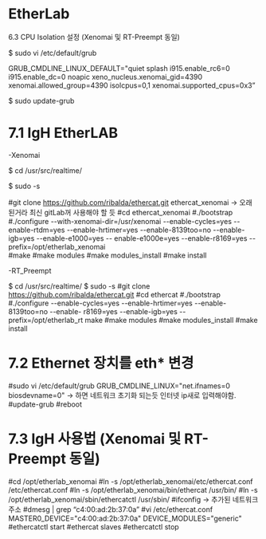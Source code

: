 # EtherLab

6.3 CPU Isolation 설정 (Xenomai 및 RT-Preempt 동일)

$
sudo vi /etc/default/grub

GRUB_CMDLINE_LINUX_DEFAULT="quiet splash i915.enable_rc6=0 i915.enable_dc=0
noapic xeno_nucleus.xenomai_gid=4390 xenomai.allowed_group=4390 isolcpus=0,1
xenomai.supported_cpus=0x3”

$
sudo update-grub

# 7.1 IgH EtherLAB

-Xenomai

$ cd /usr/src/realtime/

$ sudo -s

#git clone https://github.com/ribalda/ethercat.git ethercat_xenomai -> 오래 된거라 최신 gitLab꺼 사용해야 할 듯
#cd ethercat_xenomai
#./bootstrap
#./configure --with-xenomai-dir=/usr/xenomai --enable-cycles=yes --enable-rtdm=yes
--enable-hrtimer=yes --enable-8139too=no --enable-igb=yes --enable-e1000=yes --
enable-e1000e=yes --enable-r8169=yes --prefix=/opt/etherlab_xenomai  
#make
#make modules
#make modules_install
#make install

-RT_Preempt

$ cd /usr/src/realtime/
$ sudo -s
#git clone https://github.com/ribalda/ethercat.git
#cd ethercat
#./bootstrap
#./configure --enable-cycles=yes --enable-hrtimer=yes --enable-8139too=no --enable-
r8169=yes --enable-igb=yes --prefix=/opt/etherlab_rt
make
#make modules
#make modules_install
#make install

# 7.2 Ethernet 장치를 eth* 변경

#sudo vi /etc/default/grub
GRUB_CMDLINE_LINUX="net.ifnames=0 biosdevname=0"   -> 하면 네트워크 초기화 되는듯 인터넷 ip새로 입력해야함.
#update-grub
#reboot

# 7.3 IgH 사용법 (Xenomai 및 RT-Preempt 동일)

#cd /opt/etherlab_xenomai
#ln -s /opt/etherlab_xenomai/etc/ethercat.conf /etc/ethercat.conf
#ln -s /opt/etherlab_xenomai/bin/ethercat /usr/bin/
#ln -s /opt/etherlab_xenomai/sbin/ethercatctl /usr/sbin/
#ifconfig  -> 추가된 네트워크 주소
#dmesg | grep “c4:00:ad:2b:37:0a”
#vi /etc/ethercat.conf
MASTER0_DEVICE="c4:00:ad:2b:37:0a"
DEVICE_MODULES="generic"
#ethercatctl start
#ethercat slaves
#ethercatctl stop
